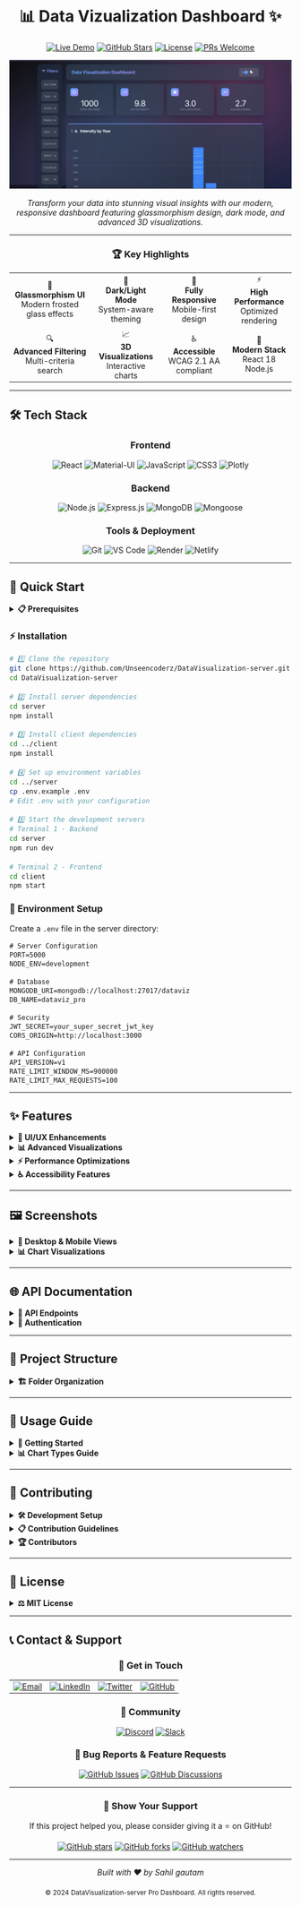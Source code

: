 <div align="center">

# 📊 **Data Vizualization Dashboard** ✨

[![Live Demo](https://img.shields.io/badge/🚀_Live_Demo-Visit_Now-2ea44f?style=for-the-badge)](https://datavizualization-dashboard.netlify.app/)
[![GitHub Stars](https://img.shields.io/github/stars/Unseencoderz/DataVisualization-server?style=for-the-badge&logo=github&color=yellow)](https://github.com/yourusername/dataviz-pro/stargazers)
[![License](https://img.shields.io/badge/License-MIT-blue.svg?style=for-the-badge)](https://opensource.org/licenses/MIT)
[![PRs Welcome](https://img.shields.io/badge/PRs-welcome-brightgreen.svg?style=for-the-badge)](http://makeapullrequest.com)

![Project Banner](./demo_images/Screenshot%202025-07-27%20065106.png)

_Transform your data into stunning visual insights with our modern, responsive dashboard featuring glassmorphism design, dark mode, and advanced 3D visualizations._

---

### 🏆 **Key Highlights**

<table>
<tr>
<td align="center">🎨<br><b>Glassmorphism UI</b><br>Modern frosted glass effects</td>
<td align="center">🌙<br><b>Dark/Light Mode</b><br>System-aware theming</td>
<td align="center">📱<br><b>Fully Responsive</b><br>Mobile-first design</td>
<td align="center">⚡<br><b>High Performance</b><br>Optimized rendering</td>
</tr>
<tr>
<td align="center">🔍<br><b>Advanced Filtering</b><br>Multi-criteria search</td>
<td align="center">📈<br><b>3D Visualizations</b><br>Interactive charts</td>
<td align="center">♿<br><b>Accessible</b><br>WCAG 2.1 AA compliant</td>
<td align="center">🚀<br><b>Modern Stack</b><br>React 18  Node.js</td>
</tr>
</table>

</div>

---

## 🛠️ **Tech Stack**

<div align="center">

### **Frontend**

![React](https://img.shields.io/badge/React-20232A?style=for-the-badge&logo=react&logoColor=61DAFB)
![Material-UI](https://img.shields.io/badge/Material--UI-0081CB?style=for-the-badge&logo=material-ui&logoColor=white)
![JavaScript](https://img.shields.io/badge/JavaScript-F7DF1E?style=for-the-badge&logo=javascript&logoColor=black)
![CSS3](https://img.shields.io/badge/CSS3-1572B6?style=for-the-badge&logo=css3&logoColor=white)
![Plotly](https://img.shields.io/badge/Plotly-3F4F75?style=for-the-badge&logo=plotly&logoColor=white)

### **Backend**

![Node.js](https://img.shields.io/badge/Node.js-43853D?style=for-the-badge&logo=node.js&logoColor=white)
![Express.js](https://img.shields.io/badge/Express.js-404D59?style=for-the-badge&logo=express&logoColor=white)
![MongoDB](https://img.shields.io/badge/MongoDB-4EA94B?style=for-the-badge&logo=mongodb&logoColor=white)
![Mongoose](https://img.shields.io/badge/Mongoose-880000?style=for-the-badge&logo=mongoose&logoColor=white)

### **Tools & Deployment**

![Git](https://img.shields.io/badge/Git-F05032?style=for-the-badge&logo=git&logoColor=white)
![VS Code](https://img.shields.io/badge/VS_Code-007ACC?style=for-the-badge&logo=visual-studio-code&logoColor=white)
![Render](https://img.shields.io/badge/Render-46E3B7?style=for-the-badge&logo=render&logoColor=white)
![Netlify](https://img.shields.io/netlify/6c41934f-06fb-4ce6-8ddb-d22ac847eb7d)

</div>

---

## 🚀 **Quick Start**

<details>
<summary><b>📋 Prerequisites</b></summary>

Make sure you have the following installed:

- **Node.js** (v14.0.0 or higher)
- **npm** (v6.0.0 or higher) or **yarn**
- **MongoDB** (v4.0.0 or higher)
- **Git**

</details>

### **⚡ Installation**

```bash
# 1️⃣ Clone the repository
git clone https://github.com/Unseencoderz/DataVisualization-server.git
cd DataVisualization-server

# 2️⃣ Install server dependencies
cd server
npm install

# 3️⃣ Install client dependencies
cd ../client
npm install

# 4️⃣ Set up environment variables
cd ../server
cp .env.example .env
# Edit .env with your configuration

# 5️⃣ Start the development servers
# Terminal 1 - Backend
cd server
npm run dev

# Terminal 2 - Frontend
cd client
npm start
```

### **🔧 Environment Setup**

Create a `.env` file in the server directory:

```env
# Server Configuration
PORT=5000
NODE_ENV=development

# Database
MONGODB_URI=mongodb://localhost:27017/dataviz
DB_NAME=dataviz_pro

# Security
JWT_SECRET=your_super_secret_jwt_key
CORS_ORIGIN=http://localhost:3000

# API Configuration
API_VERSION=v1
RATE_LIMIT_WINDOW_MS=900000
RATE_LIMIT_MAX_REQUESTS=100
```

---

## ✨ **Features**

<details>
<summary><b>🎨 UI/UX Enhancements</b></summary>

### **Modern Design System**

- ✅ **Glassmorphism Effects** - Frosted glass aesthetics with backdrop-filter blur
- ✅ **Dark/Light Mode** - System-aware theme switching with smooth transitions
- ✅ **Animated Backgrounds** - Dynamic gradient backgrounds with floating particles
- ✅ **Modern Typography** - Inter font family with improved readability
- ✅ **Responsive Design** - Mobile-first approach with fluid breakpoints

### **Interactive Components**

- ✅ **Statistics Cards** - Real-time metrics with glassmorphism effects
- ✅ **Advanced Filtering** - Multi-criteria search with visual feedback
- ✅ **Data Table** - Sortable, searchable table with pagination
- ✅ **Loading States** - Skeleton screens and smooth transitions
- ✅ **Error Handling** - Graceful error states with retry options

</details>

<details>
<summary><b>📊 Advanced Visualizations</b></summary>

### **Chart Types**

- 📈 **3D Scatter Plots** - Interactive intensity/likelihood/relevance correlation
- 🔥 **Heatmaps** - Sector vs Region intensity mapping
- 🍩 **Enhanced Donut Charts** - Sector distribution with center annotations
- 📊 **Bar Charts** - Responsive intensity visualization by year
- 📉 **Line Charts** - Trend analysis with smooth curves

### **Visualization Features**

- ✅ **Interactive Tooltips** - Rich hover information with formatting
- ✅ **Zoom & Pan** - Navigate through large datasets
- ✅ **Export Options** - Download charts as PNG/SVG/PDF
- ✅ **Real-time Updates** - Live data synchronization
- ✅ **Theme Integration** - Charts adapt to dark/light mode

</details>

<details>
<summary><b>⚡ Performance Optimizations</b></summary>

### **Frontend Performance**

- ⚡ **Component Memoization** - Optimized re-renders with React.memo
- ⚡ **Lazy Loading** - Code splitting for faster initial load
- ⚡ **Efficient State Management** - Consolidated filter state
- ⚡ **Debounced Search** - Optimized search performance
- ⚡ **Virtual Scrolling** - Handle large datasets efficiently

### **Backend Performance**

- ⚡ **Database Indexing** - Optimized MongoDB queries
- ⚡ **Response Caching** - Redis integration for faster responses
- ⚡ **API Rate Limiting** - Prevent abuse and ensure stability
- ⚡ **Compression** - Gzip compression for smaller payloads
- ⚡ **Error Logging** - Comprehensive error tracking

</details>

<details>
<summary><b>♿ Accessibility Features</b></summary>

### **WCAG 2.1 AA Compliance**

- ✅ **Keyboard Navigation** - Full keyboard accessibility
- ✅ **Screen Reader Support** - Semantic HTML and ARIA labels
- ✅ **Color Contrast** - High contrast ratios for readability
- ✅ **Focus Management** - Visible focus indicators
- ✅ **Reduced Motion** - Respects user motion preferences

</details>

---

## 🖼️ **Screenshots**

<details>
<summary><b>📱 Desktop & Mobile Views</b></summary>

### **Desktop Dashboard**

![Desktop Dashboard](./demo_images/Screenshot%202025-07-27%20065106.png)

### **Mobile Responsive**

<div align="center">
<img src="./demo_images/image.png" alt="Mobile View" width="300">
</div>

### **Dark Mode**

![Dark Mode](./demo_images/Screenshot%202025-07-27%20065106.png)

</details>

<details>
<summary><b>📊 Chart Visualizations</b></summary>

### **3D Scatter Plot**

![3D Scatter Plot](./demo_images/Screenshot%202025-07-27%20065147.png)

### **Interactive Heatmap**

![Heatmap](./demo_images/Screenshot%202025-07-27%20065206.png)

### **Statistics Cards**

![Stats Cards](./demo_images/Screenshot%202025-07-27%20065106.png)

</details>

---

## 🌐 **API Documentation**

<details>
<summary><b>📡 API Endpoints</b></summary>

### **Base URL**

```
https://your-api-domain.com/api/v1
```

### **Data Endpoints**

#### **GET /data**

Retrieve all data entries with optional filtering.

```javascript
// Request
GET /api/v1/data?sector=Energy&region=Asia&limit=100&page=1

// Response
{
  "success": true,
  "data": [
    {
      "_id": "507f1f77bcf86cd799439011",
      "title": "Energy Market Analysis",
      "sector": "Energy",
      "region": "Asia",
      "country": "India",
      "intensity": 4,
      "likelihood": 3,
      "relevance": 5,
      "published": "2024-01-15T10:30:00Z",
      "source": "Reuters",
      "url": "https://example.com/article"
    }
  ],
  "pagination": {
    "currentPage": 1,
    "totalPages": 10,
    "totalItems": 1000,
    "hasNext": true,
    "hasPrev": false
  }
}
```

#### **GET /data/stats**

Get aggregated statistics for dashboard metrics.

```javascript
// Response
{
  "success": true,
  "stats": {
    "totalRecords": 1000,
    "avgIntensity": 3.2,
    "avgLikelihood": 2.8,
    "avgRelevance": 3.5,
    "sectorDistribution": {
      "Energy": 250,
      "Technology": 200,
      "Healthcare": 150
    }
  }
}
```

### **Error Responses**

```javascript
{
  "success": false,
  "error": {
    "code": "VALIDATION_ERROR",
    "message": "Invalid sector parameter",
    "details": {
      "field": "sector",
      "value": "invalid_sector",
      "allowedValues": ["Energy", "Technology", "Healthcare"]
    }
  }
}
```

</details>

<details>
<summary><b>🔐 Authentication</b></summary>

### **API Key Authentication**

Include your API key in the request headers:

```javascript
headers: {
  'Authorization': 'Bearer YOUR_API_KEY',
  'Content-Type': 'application/json'
}
```

### **Rate Limiting**

- **Limit**: 100 requests per 15 minutes per IP
- **Headers**: Rate limit info included in response headers

</details>

---

## 📁 **Project Structure**

<details>
<summary><b>🏗️ Folder Organization</b></summary>

```
📦 /DataVisualization-server
├── 📁 client/                          # Frontend React Application
│   ├── 📁 public/
│   │   ├── 📄 index.html
│   │   ├── 📄 manifest.json
│   │   └── 📁 icons/
│   ├── 📁 src/
│   │   ├── 📁 components/              # Reusable UI Components
│   │   │   ├── 📄 Dashboard.js         # Main dashboard component
│   │   │   ├── 📄 StatsCard.js         # Statistics display cards
│   │   │   ├── 📄 LoadingSpinner.js    # Loading states
│   │   │   ├── 📄 FilterPanel.js       # Advanced filtering
│   │   │   ├── 📄 ChartContainer.js    # Chart wrapper
│   │   │   ├── 📄 DataTable.js         # Data table with features
│   │   │   └── 📄 AdvancedCharts.js    # 3D visualizations
│   │   ├── 📁 styles/                  # CSS Stylesheets
│   │   │   ├── 📄 Dashboard.css        # Main dashboard styles
│   │   │   ├── 📄 globals.css          # Global styles
│   │   │   └── 📄 themes.css           # Theme configurations
│   │   ├── 📁 utils/                   # Utility functions
│   │   │   ├── 📄 api.js               # API client
│   │   │   ├── 📄 helpers.js           # Helper functions
│   │   │   └── 📄 constants.js         # App constants
│   │   ├── 📁 hooks/                   # Custom React hooks
│   │   │   ├── 📄 useTheme.js          # Theme management
│   │   │   ├── 📄 useApi.js            # API calls
│   │   │   └── 📄 useLocalStorage.js   # Local storage
│   │   ├── 📄 App.js                   # Main App component
│   │   ├── 📄 App.css                  # App styles
│   │   └── 📄 index.js                 # Entry point
│   ├── 📄 package.json                 # Dependencies & scripts
│   └── 📄 .env.example                 # Environment variables template
├── 📁 server/                          # Backend Node.js Application
│   ├── 📁 controllers/                 # Route controllers
│   │   ├── 📄 dataController.js        # Data operations
│   │   ├── 📄 statsController.js       # Statistics operations
│   │   └── 📄 authController.js        # Authentication
│   ├── 📁 models/                      # Database models
│   │   ├── 📄 Data.js                  # Data model schema
│   │   └── 📄 User.js                  # User model schema
│   ├── 📁 routes/                      # API routes
│   │   ├── 📄 dataRoutes.js            # Data endpoints
│   │   ├── 📄 statsRoutes.js           # Statistics endpoints
│   │   └── 📄 authRoutes.js            # Auth endpoints
│   ├── 📁 middleware/                  # Custom middleware
│   │   ├── 📄 auth.js                  # Authentication middleware
│   │   ├── 📄 errorHandler.js          # Error handling
│   │   ├── 📄 logger.js                # Request logging
│   │   └── 📄 rateLimiter.js           # Rate limiting
│   ├── 📁 config/                      # Configuration files
│   │   ├── 📄 database.js              # Database connection
│   │   ├── 📄 cors.js                  # CORS configuration
│   │   └── 📄 environment.js           # Environment setup
│   ├── 📁 utils/                       # Utility functions
│   │   ├── 📄 validation.js            # Input validation
│   │   ├── 📄 helpers.js               # Helper functions
│   │   └── 📄 constants.js             # Server constants
│   ├── 📄 app.js                       # Express app setup
│   ├── 📄 server.js                    # Server entry point
│   ├── 📄 package.json                 # Dependencies & scripts
│   └── 📄 .env.example                 # Environment variables template
├── 📁 docs/                            # Documentation
│   ├── 📄 API.md                       # API documentation
│   ├── 📄 DEPLOYMENT.md                # Deployment guide
│   └── 📄 CONTRIBUTING.md              # Contribution guidelines
├── 📄 README.md                        # This file
├── 📄 FRONTEND_IMPROVEMENTS.md         # Frontend enhancement docs
├── 📄 LICENSE                          # MIT License
├── 📄 .gitignore                       # Git ignore rules
└── 📄 docker-compose.yml               # Docker configuration
```

</details>

---

## 🎯 **Usage Guide**

<details>
<summary><b>🚀 Getting Started</b></summary>

### **1. Dashboard Overview**

After starting the application, you'll see the main dashboard with:

- **Statistics Cards**: Key metrics at the top
- **Filter Panel**: Left sidebar for data filtering
- **Charts Section**: Various visualizations
- **Data Table**: Detailed data view at the bottom

### **2. Using Filters**

1. **Open Filter Panel**: Click on any filter dropdown
2. **Select Criteria**: Choose from available options
3. **Apply Filters**: Data updates automatically
4. **Clear Filters**: Use the clear button to reset

### **3. Interacting with Charts**

- **Hover**: View detailed tooltips
- **Zoom**: Use mouse wheel on 3D charts
- **Pan**: Click and drag to navigate
- **Toggle**: Click legend items to show/hide data

### **4. Theme Switching**

- **Auto Mode**: Follows system preference
- **Manual Toggle**: Use the theme switch in the navbar
- **Persistence**: Theme preference is saved locally

</details>

<details>
<summary><b>📊 Chart Types Guide</b></summary>

### **Bar Chart - Intensity by Year**

Shows intensity values grouped by publication year.

- **Use Case**: Trend analysis over time
- **Interactions**: Hover for exact values
- **Filtering**: Responsive to all filters

### **3D Scatter Plot - Multi-dimensional Analysis**

Displays intensity, likelihood, and relevance correlation.

- **Use Case**: Complex relationship analysis
- **Interactions**: Rotate, zoom, and hover
- **Color Coding**: By relevance values

### **Heatmap - Sector vs Region**

Shows intensity distribution across sectors and regions.

- **Use Case**: Geographic and sector analysis
- **Color Scale**: Darker = higher intensity
- **Interactions**: Hover for exact values

### **Donut Chart - Sector Distribution**

Displays the proportion of records by sector.

- **Use Case**: Distribution analysis
- **Center Annotation**: Total record count
- **Interactions**: Click to filter by sector

</details>

---

## 🤝 **Contributing**

<details>
<summary><b>🛠️ Development Setup</b></summary>

### **Prerequisites for Contributors**

- Node.js (v14)
- MongoDB (v4)
- Git
- Code editor (VS Code recommended)

### **Development Workflow**

```bash
# 1. Fork the repository
# 2. Clone your fork
git clone https://github.com/Unseencoderz/DataVisualization-server.git

# 3. Create a feature branch
git checkout -b feature/amazing-feature

# 4. Install dependencies
npm run install:all

# 5. Start development servers
npm run dev

# 6. Make your changes
# 7. Run tests
npm run test

# 8. Commit your changes
git commit -m "Add amazing feature"

# 9. Push to your fork
git push origin feature/amazing-feature

# 10. Create a Pull Request
```

</details>

<details>
<summary><b>📋 Contribution Guidelines</b></summary>

### **Code Standards**

- ✅ Follow ESLint configuration
- ✅ Use Prettier for formatting
- ✅ Write meaningful commit messages
- ✅ Add JSDoc comments for functions
- ✅ Include unit tests for new features

### **Pull Request Process**

1. **Update Documentation**: Include relevant docs updates
2. **Add Tests**: Ensure new features have test coverage
3. **Check Performance**: No significant performance regression
4. **Update Changelog**: Add entry for your changes
5. **Request Review**: Tag maintainers for review

### **Issue Reporting**

When reporting issues, please include:

- **Environment**: OS, Node.js version, browser
- **Steps to Reproduce**: Detailed reproduction steps
- **Expected Behavior**: What should happen
- **Actual Behavior**: What actually happens
- **Screenshots**: If applicable

</details>

<details>
<summary><b>🏆 Contributors</b></summary>

<div align="center">

### **🌟 Hall of Fame**

Thanks to all the amazing contributors who made this project possible!

<a href="https://github.com/Unseencoderz/DataVisualization-server.git/graphs/contributors">
  <img src="https://contrib.rocks/image?repo=Unseencoderz/DataVisualization-server" />
</a>

_Made with [contrib.rocks](https://contrib.rocks)._

</div>

</details>

---

## 📜 **License**

<details>
<summary><b>⚖️ MIT License</b></summary>

```
MIT License

Copyright (c) 2024 DataViz Pro Dashboard

Permission is hereby granted, free of charge, to any person obtaining a copy
of this software and associated documentation files (the "Software"), to deal
in the Software without restriction, including without limitation the rights
to use, copy, modify, merge, publish, distribute, sublicense, and/or sell
copies of the Software, and to permit persons to whom the Software is
furnished to do so, subject to the following conditions:

The above copyright notice and this permission notice shall be included in all
copies or substantial portions of the Software.

THE SOFTWARE IS PROVIDED "AS IS", WITHOUT WARRANTY OF ANY KIND, EXPRESS OR
IMPLIED, INCLUDING BUT NOT LIMITED TO THE WARRANTIES OF MERCHANTABILITY,
FITNESS FOR A PARTICULAR PURPOSE AND NONINFRINGEMENT. IN NO EVENT SHALL THE
AUTHORS OR COPYRIGHT HOLDERS BE LIABLE FOR ANY CLAIM, DAMAGES OR OTHER
LIABILITY, WHETHER IN AN ACTION OF CONTRACT, TORT OR OTHERWISE, ARISING FROM,
OUT OF OR IN CONNECTION WITH THE SOFTWARE OR THE USE OR OTHER DEALINGS IN THE
SOFTWARE.
```

</details>

---

## 📞 **Contact & Support**

<div align="center">

### **🤝 Get in Touch**

<table>
<tr>
<td align="center">
<a href="mailto:gautamsahil.dev@gmail.com">
<img src="https://img.shields.io/badge/Email-D14836?style=for-the-badge&logo=gmail&logoColor=white" alt="Email"/>
</a>
</td>
<td align="center">
<a href="https://www.linkedin.com/in/sahil-gautam-996155268/">
<img src="https://img.shields.io/badge/LinkedIn-0077B5?style=for-the-badge&logo=linkedin&logoColor=white" alt="LinkedIn"/>
</a>
</td>
<td align="center">
<a href="https://twitter.com/yourhandle">
<img src="https://img.shields.io/badge/Twitter-1DA1F2?style=for-the-badge&logo=twitter&logoColor=white" alt="Twitter"/>
</a>
</td>
<td align="center">
<a href="https://github.com/Unseencoderz">
<img src="https://img.shields.io/badge/GitHub-100000?style=for-the-badge&logo=github&logoColor=white" alt="GitHub"/>
</a>
</td>
</tr>
</table>

### **💬 Community**

[![Discord](https://img.shields.io/badge/Discord-7289DA?style=for-the-badge&logo=discord&logoColor=white)](https://discord.gg/your-server)
[![Slack](https://img.shields.io/badge/Slack-4A154B?style=for-the-badge&logo=slack&logoColor=white)](https://your-workspace.slack.com)

### **🐛 Bug Reports & Feature Requests**

[![GitHub Issues](https://img.shields.io/github/issues/yourusername/dataviz-pro-dashboard?style=for-the-badge&logo=github)](https://github.com/Unseencoderz/DataVisualization-server/issues)
[![GitHub Discussions](https://img.shields.io/badge/GitHub-Discussions-181717?style=for-the-badge&logo=github)](https://github.com/Unseencoderz/DataVisualization-server/discussions)

</div>

---

<div align="center">

### **🌟 Show Your Support**

If this project helped you, please consider giving it a ⭐ on GitHub!

[![GitHub stars](https://img.shields.io/github/stars/Unseencoderz/DataVisualization-server?style=social)](https://github.com/Unseencoderz/DataVisualization-server/stargazers)
[![GitHub forks](https://img.shields.io/github/forks/Unseencoderz/DataVisualization-server?style=social)](https://github.com/Unseencoderz/DataVisualization-server/network/members)
[![GitHub watchers](https://img.shields.io/github/watchers/Unseencoderz/DataVisualization-server?style=social)](https://github.com//Unseencoderz/DataVisualization-server/watchers)

---

<p>
<i>Built with ❤️ by Sahil gautam</i>
</p>

<p>
<sub>© 2024 DataVisualization-server Pro Dashboard. All rights reserved.</sub>
</p>

</div>
